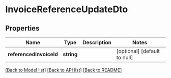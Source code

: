 # InvoiceReferenceUpdateDto

## Properties
Name | Type | Description | Notes
------------ | ------------- | ------------- | -------------
**referencedInvoiceId** | **string** |  | [optional] [default to null]

[[Back to Model list]](../README.md#documentation-for-models) [[Back to API list]](../README.md#documentation-for-api-endpoints) [[Back to README]](../README.md)


